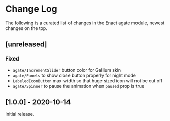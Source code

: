 # Change Log

The following is a curated list of changes in the Enact agate module, newest changes on the top.

## [unreleased]
 
### Fixed
- `agate/IncrementSlider` button color for Gallium skin
- `agate/Panels` to show close button properly for night mode
- `LabeledIconButton` max-width so that huge sized icon will not be cut off
- `agate/Spinner` to pause the animation when `paused` prop is true

## [1.0.0] - 2020-10-14

Initial release.
